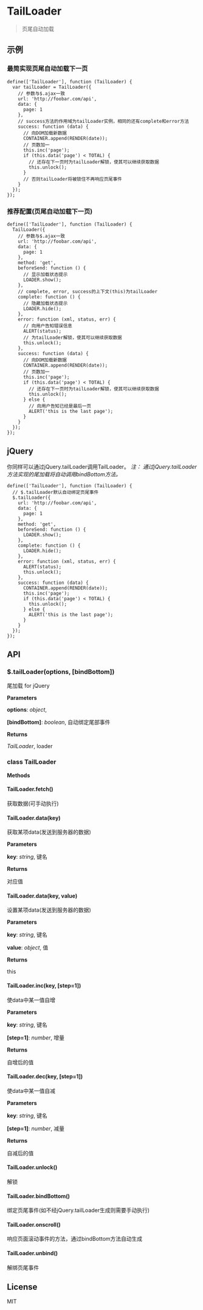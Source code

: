 TailLoader
============

>  页尾自动加载

## 示例
### 最简实现页尾自动加载下一页
```
define(['TailLoader'], function (TailLoader) {
  var tailLoader = TailLoader({
    // 参数与$.ajax一致
    url: 'http://foobar.com/api',
    data: {
      page: 1
    },
    // success方法的作用域为tailLoader实例，相同的还有complete和error方法
    success: function (data) {
      // 向DOM加载新数据
      CONTAINER.append(RENDER(date));
      // 页数加一
      this.inc('page');
      if (this.data('page') < TOTAL) {
        // 还存在下一页时为tailLoader解锁，使其可以继续获取数据
        this.unlock();
      }
      // 否则tailLoader将被锁住不再响应页尾事件
    }
  });
});
```

### 推荐配置(页尾自动加载下一页)
```
define(['TailLoader'], function (TailLoader) {
  TailLoader({
    // 参数与$.ajax一致
    url: 'http://foobar.com/api',
    data: {
      page: 1
    },
    method: 'get',
    beforeSend: function () {
      // 显示加载状态提示
      LOADER.show();
    },
    // complete, error, success的上下文(this)为tailLoader
    complete: function () {
      // 隐藏加载状态提示
      LOADER.hide();
    },
    error: function (xml, status, err) {
      // 向用户告知错误信息
      ALERT(status);
      // 为tailLoader解锁，使其可以继续获取数据
      this.unlock();
    },
    success: function (data) {
      // 向DOM加载新数据
      CONTAINER.append(RENDER(date));
      // 页数加一
      this.inc('page');
      if (this.data('page') < TOTAL) {
        // 还存在下一页时为tailLoader解锁，使其可以继续获取数据
        this.unlock();
      } else {
        // 向用户告知已经是最后一页
        ALERT('this is the last page');
      }
    }
  });
});
```

## jQuery
你同样可以通过jQuery.tailLoader调用TailLoader。
*注： 通过jQuery.tailLoader方法实现的尾加载将自动调用bindBottom方法。*
```
define(['TailLoader'], function (TailLoader) {
  // $.tailLoader默认自动绑定页尾事件
  $.tailLoader({
    url: 'http://foobar.com/api',
    data: {
      page: 1
    },
    method: 'get',
    beforeSend: function () {
      LOADER.show();
    },
    complete: function () {
      LOADER.hide();
    },
    error: function (xml, status, err) {
      ALERT(status);
      this.unlock();
    },
    success: function (data) {
      CONTAINER.append(RENDER(date));
      this.inc('page');
      if (this.data('page') < TOTAL) {
        this.unlock();
      } else {
        ALERT('this is the last page');
      }
    }
  });
});
```

## API
### $.tailLoader(options, \[bindBottom\])
尾加载 for jQuery


**Parameters**

**options**:  *object*,  


**[bindBottom]**:  *boolean*,  自动绑定尾部事件

**Returns**

*TailLoader*,  loader

### class TailLoader
**Methods**

#### TailLoader.fetch()
获取数据(可手动执行)


#### TailLoader.data(key)
获取某项data(发送到服务器的数据)


**Parameters**

**key**:  *string*,  键名

**Returns**

对应值

#### TailLoader.data(key, value)
设置某项data(发送到服务器的数据)


**Parameters**

**key**:  *string*,  键名

**value**:  *object*,  值

**Returns**

this

#### TailLoader.inc(key, \[step=1\])
使data中某一值自增


**Parameters**

**key**:  *string*,  键名

**[step=1]**:  *number*,  增量

**Returns**

自增后的值

#### TailLoader.dec(key, \[step=1\])
使data中某一值自减


**Parameters**

**key**:  *string*,  键名

**[step=1]**:  *number*,  减量

**Returns**

自减后的值

#### TailLoader.unlock()
解锁


#### TailLoader.bindBottom()
绑定页尾事件(如不经jQuery.tailLoader生成则需要手动执行)


#### TailLoader.onscroll()
响应页面滚动事件的方法，通过bindBottom方法自动生成


#### TailLoader.unbind()
解绑页尾事件


## License 
MIT
